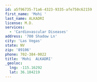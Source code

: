 ```yaml
---
id: a5f96735-71a6-4323-9335-afe750c62159
first_name: 'Mohi '
last_name: ALKADRI
license: M.D.
services:
  - 'Cardiovascular Diseases'
address: '700 Shadow Ln'
city: 'Las Vegas'
state: NV
zip: '89106'
phone: 702-384-0022
title: 'Mohi  ALKADRI'
_geoloc:
  lng: -115.16292
  lat: 36.184219
---
```

